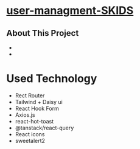 # [user-managment-SKIDS]()

## About This Project

-
-

# Used Technology

- Rect Router
- Tailwind + Daisy ui
- React Hook Form
- Axios.js
- react-hot-toast
- @tanstack/react-query
- React icons
- sweetalert2
